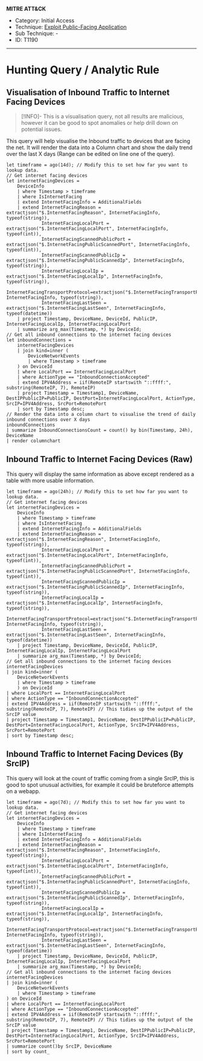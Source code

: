 
**MITRE ATT&CK**

- Category: Initial Access
- Technique: [Exploit Public-Facing Application](https://attack.mitre.org/techniques/T1190)
- Sub Technique: - 
- ID: T1190

---

# Hunting Query / Analytic Rule

## Visualisation of Inbound Traffic to Internet Facing Devices

> [!INFO]-
> This is a visualisation query, not all results are malicious, however it can be good to spot anomalies or help drill down on potential issues.

This query will help visualise the Inbound traffic to devices that are facing the net. It will render the data into a Column chart and show the daily  trend over the last X days (Range can be edited on line one of the query). 

```KQL
let timeframe = ago(14d); // Modify this to set how far you want to lookup data.
// Get internet facing devices
let internetFacingDevices = 
    DeviceInfo
    | where Timestamp > timeframe
    | where IsInternetFacing
    | extend InternetFacingInfo = AdditionalFields
    | extend InternetFacingReason = extractjson("$.InternetFacingReason", InternetFacingInfo, typeof(string)), 
             InternetFacingLocalPort = extractjson("$.InternetFacingLocalPort", InternetFacingInfo, typeof(int)), 
             InternetFacingScannedPublicPort = extractjson("$.InternetFacingPublicScannedPort", InternetFacingInfo, typeof(int)), 
             InternetFacingScannedPublicIp = extractjson("$.InternetFacingPublicScannedIp", InternetFacingInfo, typeof(string)), 
             InternetFacingLocalIp = extractjson("$.InternetFacingLocalIp", InternetFacingInfo, typeof(string)),   
             InternetFacingTransportProtocol=extractjson("$.InternetFacingTransportProtocol", InternetFacingInfo, typeof(string)), 
             InternetFacingLastSeen = extractjson("$.InternetFacingLastSeen", InternetFacingInfo, typeof(datetime))
    | project Timestamp, DeviceName, DeviceId, PublicIP, InternetFacingLocalIp, InternetFacingLocalPort
    | summarize arg_max(Timestamp, *) by DeviceId;
// Get all inbound connections to the internet facing devices
let inboundConnections =
    internetFacingDevices
    | join kind=inner (
        DeviceNetworkEvents
        | where Timestamp > timeframe
    ) on DeviceId
    | where LocalPort == InternetFacingLocalPort
    | where ActionType == "InboundConnectionAccepted"
    | extend IPV4Address = iif(RemoteIP startswith "::ffff:", substring(RemoteIP, 7), RemoteIP)
    | project Timestamp = Timestamp1, DeviceName, DestIPPublicIP=PublicIP, DestPort=InternetFacingLocalPort, ActionType, SrcIP=IPV4Address, SrcPort=RemotePort 
    | sort by Timestamp desc;
// Render the data into a column chart to visualise the trend of daily inbound connections over X days 
inboundConnections
| summarize InboundConnectionsCount = count() by bin(Timestamp, 24h), DeviceName
| render columnchart
```

## Inbound Traffic to Internet Facing Devices (Raw)

This query will display the same information as above except rendered as a table with more usable information.

```KQL
let timeframe = ago(24h); // Modify this to set how far you want to lookup data.
// Get internet facing devices
let internetFacingDevices = 
    DeviceInfo
    | where Timestamp > timeframe
    | where IsInternetFacing
    | extend InternetFacingInfo = AdditionalFields
    | extend InternetFacingReason = extractjson("$.InternetFacingReason", InternetFacingInfo, typeof(string)), 
             InternetFacingLocalPort = extractjson("$.InternetFacingLocalPort", InternetFacingInfo, typeof(int)), 
             InternetFacingScannedPublicPort = extractjson("$.InternetFacingPublicScannedPort", InternetFacingInfo, typeof(int)), 
             InternetFacingScannedPublicIp = extractjson("$.InternetFacingPublicScannedIp", InternetFacingInfo, typeof(string)), 
             InternetFacingLocalIp = extractjson("$.InternetFacingLocalIp", InternetFacingInfo, typeof(string)),   
             InternetFacingTransportProtocol=extractjson("$.InternetFacingTransportProtocol", InternetFacingInfo, typeof(string)), 
             InternetFacingLastSeen = extractjson("$.InternetFacingLastSeen", InternetFacingInfo, typeof(datetime))
    | project Timestamp, DeviceName, DeviceId, PublicIP, InternetFacingLocalIp, InternetFacingLocalPort
    | summarize arg_max(Timestamp, *) by DeviceId;
// Get all inbound connections to the internet facing devices
internetFacingDevices
| join kind=inner (
    DeviceNetworkEvents
    | where Timestamp > timeframe
    ) on DeviceId
| where LocalPort == InternetFacingLocalPort
| where ActionType == "InboundConnectionAccepted"
| extend IPV4Address = iif(RemoteIP startswith "::ffff:", substring(RemoteIP, 7), RemoteIP) // This tidies up the output of the SrcIP value
| project Timestamp = Timestamp1, DeviceName, DestIPPublicIP=PublicIP, DestPort=InternetFacingLocalPort, ActionType, SrcIP=IPV4Address, SrcPort=RemotePort 
| sort by Timestamp desc;
```

## Inbound Traffic to Internet Facing Devices (By SrcIP)

This query will look at the count of traffic coming from a single SrcIP, this is good to spot unusual activities, for example it could be bruteforce attempts on a webapp. 

```KQL
let timeframe = ago(7d); // Modify this to set how far you want to lookup data.
// Get internet facing devices
let internetFacingDevices = 
    DeviceInfo
    | where Timestamp > timeframe
    | where IsInternetFacing
    | extend InternetFacingInfo = AdditionalFields
    | extend InternetFacingReason = extractjson("$.InternetFacingReason", InternetFacingInfo, typeof(string)), 
             InternetFacingLocalPort = extractjson("$.InternetFacingLocalPort", InternetFacingInfo, typeof(int)), 
             InternetFacingScannedPublicPort = extractjson("$.InternetFacingPublicScannedPort", InternetFacingInfo, typeof(int)), 
             InternetFacingScannedPublicIp = extractjson("$.InternetFacingPublicScannedIp", InternetFacingInfo, typeof(string)), 
             InternetFacingLocalIp = extractjson("$.InternetFacingLocalIp", InternetFacingInfo, typeof(string)),   
             InternetFacingTransportProtocol=extractjson("$.InternetFacingTransportProtocol", InternetFacingInfo, typeof(string)), 
             InternetFacingLastSeen = extractjson("$.InternetFacingLastSeen", InternetFacingInfo, typeof(datetime))
    | project Timestamp, DeviceName, DeviceId, PublicIP, InternetFacingLocalIp, InternetFacingLocalPort
    | summarize arg_max(Timestamp, *) by DeviceId;
// Get all inbound connections to the internet facing devices
internetFacingDevices
| join kind=inner (
    DeviceNetworkEvents
    | where Timestamp > timeframe
) on DeviceId
| where LocalPort == InternetFacingLocalPort
| where ActionType == "InboundConnectionAccepted"
| extend IPV4Address = iif(RemoteIP startswith "::ffff:", substring(RemoteIP, 7), RemoteIP) // This tidies up the output of the SrcIP value
| project Timestamp = Timestamp1, DeviceName, DestIPPublicIP=PublicIP, DestPort=InternetFacingLocalPort, ActionType, SrcIP=IPV4Address, SrcPort=RemotePort 
| summarize count()by SrcIP, DeviceName
| sort by count_
```
